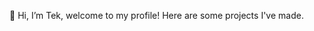 👋 Hi, I’m Tek, welcome to my profile! Here are some projects I've made.

<!---
teksongeap/teksongeap is a ✨ special ✨ repository because its `README.md` (this file) appears on your GitHub profile.
You can click the Preview link to take a look at your changes.
--->
